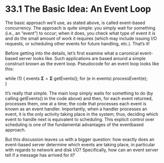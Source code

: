 # 33.1 The Basic Idea: An Event Loop  

The basic approach we’ll use, as stated above, is called event-based concurrency. The approach is quite simple: you simply wait for something (i.e., an “event”) to occur; when it does, you check what type of event it is and do the small amount of work it requires (which may include issuing I/O requests, or scheduling other events for future handling, etc.). That’s it!  

Before getting into the details, let’s first examine what a canonical event-based server looks like. Such applications are based around a simple construct known as the event loop. Pseudocode for an event loop looks like this:  

while (1) { events $\mathbf { \Sigma } = \mathbf { \Sigma }$ getEvents(); for (e in events) processEvent(e);   
}  

It’s really that simple. The main loop simply waits for something to do (by calling getEvents() in the code above) and then, for each event returned, processes them, one at a time; the code that processes each event is known as an event handler. Importantly, when a handler processes an event, it is the only activity taking place in the system; thus, deciding which event to handle next is equivalent to scheduling. This explicit control over scheduling is one of the fundamental advantages of the eventbased approach.  

But this discussion leaves us with a bigger question: how exactly does an event-based server determine which events are taking place, in particular with regards to network and disk I/O? Specifically, how can an event server tell if a message has arrived for it?  

